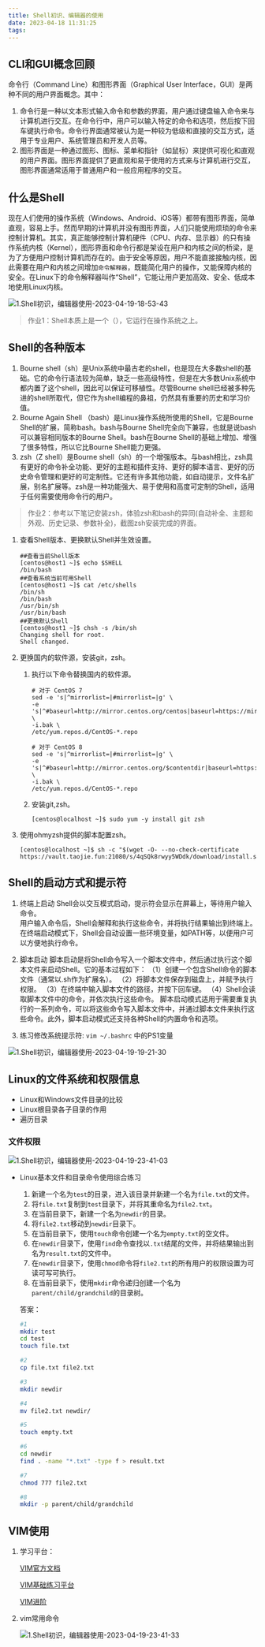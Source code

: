 ```yaml
---
title: Shell初识、编辑器的使用
date: 2023-04-18 11:31:25
tags: 
---
```


## CLI和GUI概念回顾

命令行（Command Line）和图形界面（Graphical User Interface，GUI）是两种不同的用户界面概念。其中：

1. 命令行是一种以文本形式输入命令和参数的界面，用户通过键盘输入命令来与计算机进行交互。在命令行中，用户可以输入特定的命令和选项，然后按下回车键执行命令。命令行界面通常被认为是一种较为低级和直接的交互方式，适用于专业用户、系统管理员和开发人员等。
2. 图形界面是一种通过图形、图标、菜单和指针（如鼠标）来提供可视化和直观的用户界面。图形界面提供了更直观和易于使用的方式来与计算机进行交互，图形界面通常适用于普通用户和一般应用程序的交互。

## 什么是Shell

现在人们使用的操作系统（Windows、Android、iOS等）都带有图形界面，简单直观，容易上手。然而早期的计算机并没有图形界面，人们只能使用烦琐的命令来控制计算机。其实，真正能够控制计算机硬件（CPU、内存、显示器）的只有操作系统内核（Kernel），图形界面和命令行都是架设在用户和内核之间的桥梁，是为了方便用户控制计算机而存在的。由于安全等原因，用户不能直接接触内核，因此需要在用户和内核之间增加`命令解释器`，既能简化用户的操作，又能保障内核的安全。在Linux下的命令解释器叫作“Shell”，它能让用户更加高效、安全、低成本地使用Linux内核。  

![1.Shell初识，编辑器使用-2023-04-19-18-53-43](https://vault.taojie.fun:28089/i/2023/09/02/note1.Shell%E5%88%9D%E8%AF%86%EF%BC%8C%E7%BC%96%E8%BE%91%E5%99%A8%E4%BD%BF%E7%94%A8-2023-04-19-18-53-43.png)

>作业1：Shell本质上是一个（），它运行在操作系统之上。

## Shell的各种版本

1. Bourne shell（sh）是Unix系统中最古老的shell，也是现在大多数shell的基础。它的命令行语法较为简单，缺乏一些高级特性，但是在大多数Unix系统中都内置了这个shell，因此可以保证可移植性。尽管Bourne shell已经被多种先进的shell所取代，但它作为shell编程的鼻祖，仍然具有重要的历史和学习价值。
2. Bourne Again Shell （bash）是Linux操作系统所使用的Shell，它是Bourne Shell的扩展，简称bash。bash与Bourne Shell完全向下兼容，也就是说bash可以兼容相同版本的Bourne Shell。bash在Bourne Shell的基础上增加、增强了很多特性，所以它比Bourne Shell能力更强。
3. zsh（Z shell）是Bourne shell（sh）的一个增强版本。与bash相比，zsh具有更好的命令补全功能、更好的主题和插件支持、更好的脚本语言、更好的历史命令管理和更好的可定制性。它还有许多其他功能，如自动提示，文件名扩展，别名扩展等。zsh是一种功能强大、易于使用和高度可定制的Shell，适用于任何需要使用命令行的用户。

>作业2：参考以下笔记安装zsh，体验zsh和bash的异同(自动补全、主题和外观、历史记录、参数补全)，截图zsh安装完成的界面。

1. 查看Shell版本、更换默认Shell并生效设置。

    ```shell
    ##查看当前Shell版本
    [centos@host1 ~]$ echo $SHELL
    /bin/bash
    ##查看系统当前可用Shell
    [centos@host1 ~]$ cat /etc/shells
    /bin/sh
    /bin/bash
    /usr/bin/sh
    /usr/bin/bash
    ##更换默认Shell
    [centos@host1 ~]$ chsh -s /bin/sh
    Changing shell for root.
    Shell changed.
    ```

2. 更换国内的软件源，安装git，zsh。

    1. 执行以下命令替换国内的软件源。

       ```text
       # 对于 CentOS 7
       sed -e 's|^mirrorlist=|#mirrorlist=|g' \
       -e 's|^#baseurl=http://mirror.centos.org/centos|baseurl=https://mirrors.tuna.tsinghua.edu.cn/centos|g' \
       -i.bak \
       /etc/yum.repos.d/CentOS-*.repo

       # 对于 CentOS 8
       sed -e 's|^mirrorlist=|#mirrorlist=|g' \
       -e 's|^#baseurl=http://mirror.centos.org/$contentdir|baseurl=https://mirrors.tuna.tsinghua.edu.cn/centos|g' \
       -i.bak \
       /etc/yum.repos.d/CentOS-*.repo
       ```

    2. 安装git,zsh。

        ```shell
        [centos@localhost ~]$ sudo yum -y install git zsh
        ```

3. 使用ohmyzsh提供的脚本配置zsh。

    ```shell
    [centos@localhost ~]$ sh -c "$(wget -O- --no-check-certificate https://vault.taojie.fun:21080/s/4qSQk8rwyy5WDdk/download/install.sh)"
    ```

## Shell的启动方式和提示符

1. 终端上启动
    Shell会以交互模式启动，提示符会显示在屏幕上，等待用户输入命令。  
    用户输入命令后，Shell会解释和执行这些命令，并将执行结果输出到终端上。  
    在终端启动模式下，Shell会自动设置一些环境变量，如PATH等，以便用户可以方便地执行命令。

2. 脚本启动
    脚本启动是将Shell命令写入一个脚本文件中，然后通过执行这个脚本文件来启动Shell。它的基本过程如下：
    （1）创建一个包含Shell命令的脚本文件（通常以.sh作为扩展名）。
    （2）将脚本文件保存到磁盘上，并赋予执行权限。
    （3）在终端中输入脚本文件的路径，并按下回车键。
    （4）Shell会读取脚本文件中的命令，并依次执行这些命令。
    脚本启动模式适用于需要重复执行的一系列命令，可以将这些命令写入脚本文件中，并通过脚本文件来执行这些命令。此外，脚本启动模式还支持各种Shell的内置命令和选项。

3. 练习修改系统提示符: `vim ~/.bashrc` 中的PS1变量  

![1.Shell初识，编辑器使用-2023-04-19-19-21-30](https://vault.taojie.fun:28089/i/2023/09/02/note1.Shell%E5%88%9D%E8%AF%86%EF%BC%8C%E7%BC%96%E8%BE%91%E5%99%A8%E4%BD%BF%E7%94%A8-2023-04-19-19-21-30.png)

## Linux的文件系统和权限信息

- Linux和Windows文件目录的比较
- Linux根目录各子目录的作用
- 遍历目录

### 文件权限  

![1.Shell初识，编辑器使用-2023-04-19-23-41-03](https://vault.taojie.fun:28089/i/2023/09/02/note1.Shell%E5%88%9D%E8%AF%86%EF%BC%8C%E7%BC%96%E8%BE%91%E5%99%A8%E4%BD%BF%E7%94%A8-2023-04-19-23-41-03.png)

- Linux基本文件和目录命令使用综合练习

    1. 新建一个名为`test`的目录，进入该目录并新建一个名为`file.txt`的文件。
    2. 将`file.txt`复制到`test`目录下，并将其重命名为`file2.txt`。
    3. 在当前目录下，新建一个名为`newdir`的目录。
    4. 将`file2.txt`移动到`newdir`目录下。
    5. 在当前目录下，使用`touch`命令创建一个名为`empty.txt`的空文件。
    6. 在`newdir`目录下，使用`find`命令查找以`.txt`结尾的文件，并将结果输出到名为`result.txt`的文件中。
    7. 在`newdir`目录下，使用`chmod`命令将`file2.txt`的所有用户的权限设置为可读可写可执行。
    8. 在当前目录下，使用`mkdir`命令递归创建一个名为`parent/child/grandchild`的目录树。

    答案：

    ```bash
    #1
    mkdir test
    cd test
    touch file.txt
    
    #2
    cp file.txt file2.txt
    
    #3
    mkdir newdir
    
    #4
    mv file2.txt newdir/
    
    #5
    touch empty.txt
    
    #6
    cd newdir
    find . -name "*.txt" -type f > result.txt
    
    #7
    chmod 777 file2.txt
    
    #8
    mkdir -p parent/child/grandchild
    
    ```

## VIM使用

1. 学习平台：

    [VIM官方文档](https://yianwillis.github.io/vimcdoc/doc/intro.html#intro.txt)

    [VIM基础练习平台](https://command-lab.com/cat-vim-ch-s/)

    [VIM进阶](https://github.com/MeiTianT/vim-galore-zh_cn#%E6%8C%89%E9%94%AE%E6%98%A0%E5%B0%84)

2. vim常用命令

    ![1.Shell初识，编辑器使用-2023-04-19-23-41-33](https://vault.taojie.fun:28089/i/2023/09/02/note1.Shell%E5%88%9D%E8%AF%86%EF%BC%8C%E7%BC%96%E8%BE%91%E5%99%A8%E4%BD%BF%E7%94%A8-2023-04-19-23-41-33.png)
